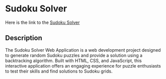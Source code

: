 # Sudoku Solver

Here is the link to the [Sudoku Solver](https://sudoku-solver-subhash.netlify.app/)

## Description
The Sudoku Solver Web Application is a web development project designed to generate random Sudoku puzzles and provide a solution using a backtracking algorithm. Built with HTML, CSS, and JavaScript, this interactive application offers an engaging experience for puzzle enthusiasts to test their skills and find solutions to Sudoku grids.